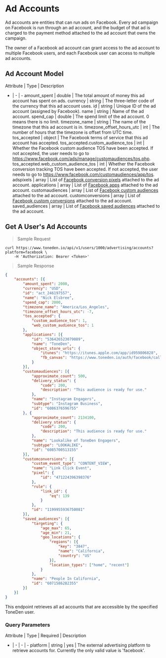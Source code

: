 # Ad Accounts

Ad accounts are entities that can run ads on Facebook. Every ad campaign on Facebook is run through an ad account, and the budget of that ad is charged to the payment method attached to the ad account that owns the campaign.

The owner of a Facebook ad account can grant access to the ad account to multiple Facebook users, and each Facebook user can access to multiple ad accounts.

## Ad Account Model

Attribute | Type | Description
- | - | -
amount_spent | double | The total amount of money this ad account has spent on ads.
currency | string | The three-letter code of the currency that this ad account uses.
id | string | Unique ID of the ad account (assigned by Facebook).
name | string | Name of the ad account.
spend_cap | double | The spend limit of the ad account. 0 means there is no limit.
timezone_name | string | The name of the timezone that this ad account is in.
timezone_offset_hours_utc | int | The number of hours that the timezone is offset from UTC time.
tos_accepted | object | The Facebook terms of service that this ad account has accepted.
tos_accepted.custom_audience_tos | int | Whether the Facebook custom audience TOS have been accepted. If not accepted, the user needs to go to https://www.facebook.com/ads/manage/customaudiences/tos.php.
tos_accepted.web_custom_audience_tos | int | Whether the Facebook conversion tracking TOS have been accepted. If not accepted, the user needs to go to https://www.facebook.com/customaudiences/app/tos.
adspixels | array | List of [Facebook conversion pixels](https://developers.facebook.com/docs/marketing-api/reference/ads-pixel/) attached to the ad account.
applications | array | List of [Facebook apps](https://developers.facebook.com/docs/graph-api/reference/application) attached to the ad account.
customaudiences | array | List of [Facebook custom audiences](https://developers.facebook.com/docs/marketing-api/reference/custom-audience) attached to the ad account.
customconversions | array | List of [Facebook custom conversions](https://developers.facebook.com/docs/marketing-api/reference/custom-conversion/) attached to the ad account.
saved_audiences | array | List of [Facebook saved audiences](https://developers.facebook.com/docs/marketing-api/reference/saved-audience) attached to the ad account.

## Get A User's Ad Accounts

> Sample Request

```shell
curl https://www.toneden.io/api/v1/users/1000/advertising/accounts?platform=facebook \
    -H 'Authorization: Bearer <Token>'
```

> Sample Response

```json
{
    "accounts": [{
        "amount_spent": 2000,
        "currency": "USD",
        "id": "act_246197557",
        "name": "Nick Elsbree",
        "spend_cap": 2000,
        "timezone_name": "America/Los_Angeles",
        "timezone_offset_hours_utc": -7,
        "tos_accepted": {
            "custom_audience_tos": 1,
            "web_custom_audience_tos": 1
        },
        "applications": [{
            "id": "536426523079089",
            "name": "ToneDen",
            "object_store_urls": {
                "itunes": "https://itunes.apple.com/app/id959806828",
                "fb_canvas": "https://www.toneden.io/auth/facebook/callback"
            }
        }],
        "customaudiences": [{
            "approximate_count": 500,
            "delivery_status": {
                "code": 200,
                "description": "This audience is ready for use."
            },
            "name": "Instagram Engagers",
            "subtype": "Instagram Business",
            "id": "6086376596755"
        }, {
            "approximate_count": 2134100,
            "delivery_status": {
                "code": 200,
                "description": "This audience is ready for use."
            },
            "name": "Lookalike of ToneDen Engagers",
            "subtype": "LOOKALIKE",
            "id": "6085700513155"
        }],
        "customconversions": [{
            "custom_event_type": "CONTENT_VIEW",
            "name": "Link Click Event",
            "pixel": {
                "id": "471224396398376"
            },
            "rule": {
                "link_id": {
                    "eq": 139
                }
            },
            "id": "1199955936750081"
        }],
        "saved_audiences": [{
            "targeting": {
                "age_max": 65,
                "age_min": 21,
                "geo_locations": {
                    "regions": [{
                        "key": "3847",
                        "name": "California",
                        "country": "US"
                    }],
                    "location_types": ["home", "recent"]
                }
            },
            "name": "People In California",
            "id": "6071586282355"
        }]
    }]
}
```

This endpoint retrieves all ad accounts that are accessible by the specified ToneDen user.

### Query Parameters

Attribute | Type | Required | Description
- | - | - | -
platform | string | yes | The external advertising platform to retrieve accounts for. Currently the only valid value is 'facebook'.
